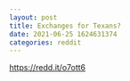 ```yaml
--- 
layout: post 
title: Exchanges for Texans? 
date: 2021-06-25 1624631374 
categories: reddit 
--- 
```

https://redd.it/o7ott6